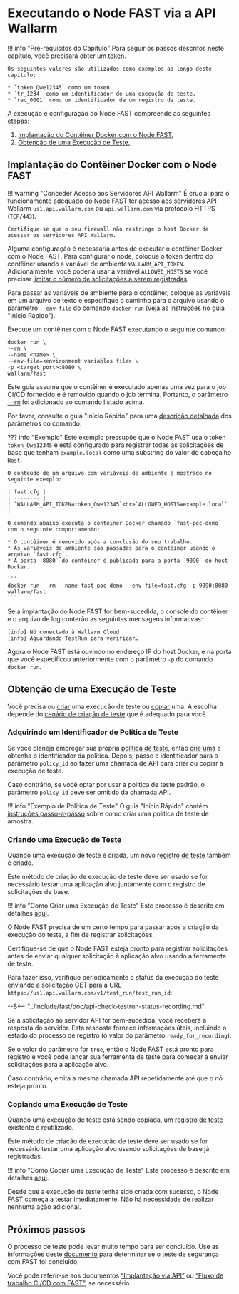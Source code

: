 [anchor-node]:                      #implantação-do-contêiner-docker-com-o-node-fast
[anchor-testrun]:                   #obtenção-de-um-teste-executado
[anchor-testrun-creation]:          #criação-de-uma-execução-de-teste
[anchor-testrun-copying]:           #copiando-um-teste-executado

[doc-limit-requests]:               ../operations/env-variables.md#limitando-o-número-de-requisições-a-serem-registradas
[doc-get-token]:                    prerequisites.md#anchor-token
[doc-testpolicy]:                   ../operations/internals.md#política-de-teste-rápido
[doc-inactivity-timeout]:           ../operations/internals.md#test-run
[doc-allowed-hosts-example]:        ../qsg/deployment.md#3-prepare-um-arquivo-contendo-as-variáveis-de-ambiente-necessárias
[doc-testpolicy-creation-example]:  ../qsg/test-preparation.md#2-criar-uma-política-de-teste-direcionada-para-vulnerabilidades-XSS
[doc-docker-run-fast]:              ../qsg/deployment.md#4-implante-o-contêiner-docker-do-node-fast
[doc-state-description]:            ../operations/check-testrun-status.md
[doc-testing-scenarios]:            ../operations/internals.md#test-run
[doc-testrecord]:                   ../operations/internals.md#registro-de-teste
[doc-create-testrun]:               ../operations/create-testrun.md
[doc-copy-testrun]:                 ../operations/copy-testrun.md
[doc-waiting-for-tests]:            waiting-for-tests.md

[link-wl-portal-new-policy]:        https://us1.my.wallarm.com/testing/policies/new#geral

[link-docker-envfile]:              https://docs.docker.com/engine/reference/commandline/run/#definir-variáveis-de-ambiente--e---env---env-file
[link-docker-run]:                  https://docs.docker.com/engine/reference/commandline/run/
[link-docker-rm]:                   https://docs.docker.com/engine/reference/run/#limpeza---rm

[doc-integration-overview]:         integration-overview.md
[doc-integration-overview-api]:     integration-overview-api.md


#   Executando o Node FAST via a API Wallarm

!!! info "Pré-requisitos do Capítulo"
    Para seguir os passos descritos neste capítulo, você precisará obter um [token][doc-get-token].
    
    Os seguintes valores são utilizados como exemplos ao longo deste capítulo:
    
    * `token_Qwe12345` como um token.
    * `tr_1234` como um identificador de uma execução de teste.
    * `rec_0001` como um identificador de um registro de teste.

A execução e configuração do Node FAST compreende as seguintes etapas:
1.  [Implantação do Contêiner Docker com o Node FAST.][anchor-node]
2.  [Obtenção de uma Execução de Teste.][anchor-testrun]

##  Implantação do Contêiner Docker com o Node FAST

!!! warning "Conceder Acesso aos Servidores API Wallarm"
    É crucial para o funcionamento adequado do Node FAST ter acesso aos servidores API Wallarm `us1.api.wallarm.com` ou `api.wallarm.com` via protocolo HTTPS (`TCP/443`).
    
    Certifique-se que o seu firewall não restringe o host Docker de acessar os servidores API Wallarm.

Alguma configuração é necessária antes de executar o contêiner Docker com o Node FAST. Para configurar o node, coloque o token dentro do contêiner usando a variável de ambiente `WALLARM_API_TOKEN`. Adicionalmente, você poderia usar a variável `ALLOWED_HOSTS` se você precisar [limitar o número de solicitações a serem registradas][doc-limit-requests].

Para passar as variáveis de ambiente para o contêiner, coloque as variáveis em um arquivo de texto e especifique o caminho para o arquivo usando o parâmetro [`--env-file`][link-docker-envfile] do comando [`docker run`][link-docker-run] (veja as [instruções][doc-docker-run-fast] no guia "Início Rápido").

Execute um contêiner com o Node FAST executando o seguinte comando:

```
docker run \ 
--rm \
--name <name> \
--env-file=<environment variables file> \
-p <target port>:8080 \
wallarm/fast 
```

Este guia assume que o contêiner é executado apenas uma vez para o job CI/CD fornecido e é removido quando o job termina. Portanto, o parâmetro [`--rm`][link-docker-rm] foi adicionado ao comando listado acima.

Por favor, consulte o guia "Início Rápido" para uma [descrição detalhada][doc-docker-run-fast] dos parâmetros do comando.

??? info "Exemplo"
    Este exemplo pressupõe que o Node FAST usa o token `token_Qwe12345` e está configurado para registrar todas as solicitações de base que tenham `example.local` como uma substring do valor do cabeçalho `Host`.  

    O conteúdo de um arquivo com variáveis de ambiente é mostrado no seguinte exemplo:

    | fast.cfg |
    | -------- |
    | `WALLARM_API_TOKEN=token_Qwe12345`<br>`ALLOWED_HOSTS=example.local` |

    O comando abaixo executa o contêiner Docker chamado `fast-poc-demo` com o seguinte comportamento:
    
    * O contêiner é removido após a conclusão do seu trabalho.
    * As variáveis de ambiente são passadas para o contêiner usando o arquivo `fast.cfg`. 
    * A porta `8080` do contêiner é publicada para a porta `9090` do host Docker.

    ```
    docker run --rm --name fast-poc-demo --env-file=fast.cfg -p 9090:8080  wallarm/fast
    ```

Se a implantação do Node FAST for bem-sucedida, o console do contêiner e o arquivo de log conterão as seguintes mensagens informativas:

```
[info] Nó conectado à Wallarm Cloud
[info] Aguardando TestRun para verificar…
```

Agora o Node FAST está ouvindo no endereço IP do host Docker, e na porta que você especificou anteriormente com o parâmetro `-p` do comando `docker run`.

##  Obtenção de uma Execução de Teste

Você precisa ou [criar][anchor-testrun-creation] uma execução de teste ou [copiar][anchor-testrun-copying] uma. A escolha depende do [cenário de criação de teste][doc-testing-scenarios] que é adequado para você.

### Adquirindo um Identificador de Política de Teste

Se você planeja empregar sua própria [política de teste][doc-testpolicy], então [crie uma][link-wl-portal-new-policy] e obtenha o identificador da política. Depois, passe o identificador para o parâmetro `policy_id` ao fazer uma chamada de API para criar ou copiar a execução de teste. 

Caso contrário, se você optar por usar a política de teste padrão, o parâmetro `policy_id` deve ser omitido da chamada API.

!!! info "Exemplo de Política de Teste"
    O guia "Início Rápido" contém [instruções passo-a-passo][doc-testpolicy-creation-example] sobre como criar uma política de teste de amostra.

### Criando uma Execução de Teste

Quando uma execução de teste é criada, um novo [registro de teste][doc-testrecord] também é criado.

Este método de criação de execução de teste deve ser usado se for necessário testar uma aplicação alvo juntamente com o registro de solicitações de base.

!!! info "Como Criar uma Execução de Teste"
    Este processo é descrito em detalhes [aqui][doc-create-testrun].

O Node FAST precisa de um certo tempo para passar após a criação da execução do teste, a fim de registrar solicitações.

Certifique-se de que o Node FAST esteja pronto para registrar solicitações antes de enviar qualquer solicitação à aplicação alvo usando a ferramenta de teste.

Para fazer isso, verifique periodicamente o status da execução do teste enviando a solicitação GET para a URL `https://us1.api.wallarm.com/v1/test_run/test_run_id`:

--8<-- "../include/fast/poc/api-check-testrun-status-recording.md"

Se a solicitação ao servidor API for bem-sucedida, você receberá a resposta do servidor. Esta resposta fornece informações úteis, incluindo o estado do processo de registro (o valor do parâmetro `ready_for_recording`).

Se o valor do parâmetro for `true`, então o Node FAST está pronto para registro e você pode lançar sua ferramenta de teste para começar a enviar solicitações para a aplicação alvo.

Caso contrário, emita a mesma chamada API repetidamente até que o nó esteja pronto.


### Copiando uma Execução de Teste

Quando uma execução de teste está sendo copiada, um [registro de teste][doc-testrecord] existente é reutilizado.

Este método de criação de execução de teste deve ser usado se for necessário testar uma aplicação alvo usando solicitações de base já registradas.

!!! info "Como Copiar uma Execução de Teste"
    Este processo é descrito em detalhes [aqui][doc-copy-testrun].

Desde que a execução de teste tenha sido criada com sucesso, o Node FAST começa a testar imediatamente. Não há necessidade de realizar nenhuma ação adicional.

## Próximos passos

O processo de teste pode levar muito tempo para ser concluído. Use as informações deste [documento][doc-waiting-for-tests] para determinar se o teste de segurança com FAST foi concluído.

Você pode referir-se aos documentos [“Implantação via API”][doc-integration-overview-api] ou [“Fluxo de trabalho CI/CD com FAST”][doc-integration-overview], se necessário.